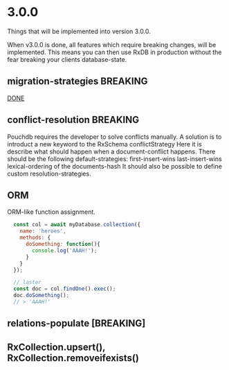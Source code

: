 # 3.0.0
Things that will be implemented into version 3.0.0.

When v3.0.0 is done, all features which require breaking changes, will be implemented.
This means you can then use RxDB in production without the fear breaking your clients database-state.

## migration-strategies **BREAKING**

[DONE](https://github.com/pubkey/rxdb/commit/3694436e96de666c457b558704c7588acc705a2e)

## conflict-resolution **BREAKING**

Pouchdb requires the developer to solve conflicts manually.
A solution is to introduct a new keyword to the RxSchema conflictStrategy
Here it is describe what should happen when a document-conflict happens.
There should be the following default-strategies:
first-insert-wins
last-insert-wins
lexical-ordering of the documents-hash
It should also be possible to define custom resolution-strategies.


## ORM
ORM-like function assignment.

```js
  const col = await myDatabase.collection({
    name: 'heroes',
    methods: {
      doSomething: function(){
        console.log('AAAH!');
      }
    }
  });

  // laster
  const doc = col.findOne().exec();
  doc.doSomething();
  // > 'AAAH!'
```

## relations-populate [BREAKING]


## RxCollection.upsert(), RxCollection.removeifexists()
